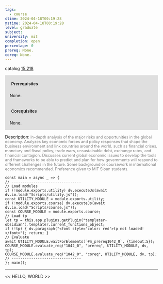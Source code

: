 ```yaml
---
tags:
  - course
ctime: 2024-04-18T00:19:28
mstime: 2024-04-18T00:19:28
level: graduate
subject: 
university: mit
completion: open
percentage: 0
prereq: None.
coreq: None.
---
```


catalog [15.218](http://student.mit.edu/catalog/m15a.html#15.218)

<span style="display: block; padding: 15px; background-color: rgb(100, 100, 100, 0.2);"><font id="m_prereq1042_0" style="display: block; font-family: Arial, sans-serif; font-weight: bold; padding: 5px">Prerequisites</font><br><span id="prereq1042_0">None.</span></span>
<span style="display: block; padding: 15px; background-color: rgb(100, 100, 100, 0.2);"><font id="m_coreq1042_0" style="display: block; font-family: Arial, sans-serif; font-weight: bold; padding: 5px">Corequisites</font><br><span id="coreq1042_0">None.</span></span>

<font style="">Description:</font>
<font style="color: grey; font-size: 0.8rem;">In-depth analysis of the major risks and opportunities in the global economy. Analyzes key economic forces and policy responses that shape the business environment and link countries around the world, such as financial crises, monetary and fiscal policy, trade wars, unsustainable debt, exchange rates, and financial contagion. Discusses current global economic issues to develop the tools and frameworks to be able to predict and plan for how governments will respond to different challenges in the future. Some background or coursework in international economics recommended. Preference given to MIT Sloan students.</font>

```dataviewjs
const main = async _ => {
// --------------------------------
// Load modules
if (!module.exports.utility) dv.executeJs(await dv.io.load("Scripts/utility.js"));
const UTILITY_MODULE = module.exports.utility;
if (!module.exports.course) dv.executeJs(await dv.io.load("Scripts/course.js"));
const COURSE_MODULE = module.exports.course;
// Load tp
let tp = this.app.plugins.getPlugin("templater-obsidian").templater.current_functions_object;
if (!tp) { dv.paragraph("<font style='color: red'>tp not loaded!</font>"); return; }
// Evaluate
await UTILITY_MODULE.waitForElements(`#m_prereq1042_0`, {timeout:5});
COURSE_MODULE.evaluate_req("1042_0", "prereq", UTILITY_MODULE, dv, tp);
COURSE_MODULE.evaluate_req("1042_0", "coreq", UTILITY_MODULE, dv, tp);
// --------------------------------
}; main();
```

---

<< HELLO, WORLD >>
